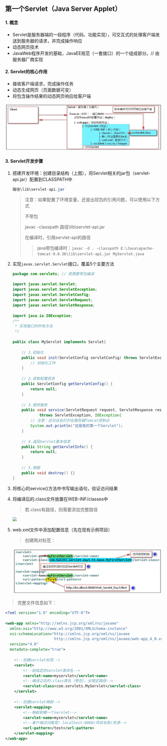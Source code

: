 ## 第一个Servlet（Java Server Applet）

#### 1. 概念

- Servlet是服务器端的一段程序（代码、功能实现），可交互式的处理客户端发送到服务器的请求，并完成操作响应
- 动态网页技术
- JavaWeb程序开发的基础，JavaEE规范（一套接口）的一个组成部分。// 由服务器厂商实现

#### 2. Servlet的核心作用

- 接收客户端请求，完成操作任务
- 动态生成网页（页面数据可变）
- 将包含操作结果的动态网页响应给客户端

<img src="./image/Servlet目录结构.png" style="zoom:80%;" />

#### 3. Servlet开发步骤

1. 搭建开发环境：创建目录结构（上图），将Servlet相关的jar包（servlet-api.jar）配置到CLASSPATH中

   ```java
   路径\lib\servlet-api.jar
   ```

   > 注意：如果配置了环境变量，还是出现包的引用问题，可以使用以下方式
   >
   > 不带包
   >
   > javac -classpath 路径\lib\servlet-api.jar
   >
   > 在编译时，引用servlet-api的路径
   >
   > > java带包编译时：`javac -d . -classpath E:\Java\apache-tomcat-9.0.36\lib\servlet-api.jar MyServlet.java`

2. 实现`javax.servlet.Servlet`接口，覆盖5个主要方法

   ```java
   package com.servlets; // 若需要带包编译
   
   import javax.servlet.Servlet;
   import javax.servlet.ServletException;
   import javax.servlet.ServletConfig;
   import javax.servlet.ServletRequest;
   import javax.servlet.ServletResponse;
   
   import java.io.IOException;
   /**
    * 实现接口的所有方法
    */
   
   public class MyServlet implements Servlet{
   
       // 1.初始化
       public void init(ServletConfig servletConfig) throws ServletException{
           // 初始化工作
       }
   
       // 2.获取配置信息
       public ServletConfig getServletConfig() {
           return null;
       }
   
       // 3.提供服务
       public void service(ServletRequest request, ServletResponse response)
               throws ServletException, IOException{
           // 注意：这句话会打印在服务器Tomcat控制台
           System.out.println("这是我的第一个Servlet");
       }
   
       // 4.返回servlet基本信息
       public String getServletInfo() {
           return null;
       }
   
       // 5.销毁
       public void destroy() {}
   }
   ```

   

3. 将核心的service()方法中书写输出语句，验证访问结果

4. 将编译后的.class文件放置在WEB-INF/classes中

   > 若.class有路径，则需要添加完整路径

   <img src="E:\Git repository\java-interview\java课程笔记\Tomcat\image\编译后的class文件.png" style="zoom:80%;" />

5. web.xml文件中添加配置信息（先在现有示例项目）

   > 创建两对标签：

   ![](./image/添加配置信息.png)



>完整文件信息如下：

```xml
<?xml version="1.0" encoding="UTF-8"?>

<web-app xmlns="http://xmlns.jcp.org/xml/ns/javaee"
  xmlns:xsi="http://www.w3.org/2001/XMLSchema-instance"
  xsi:schemaLocation="http://xmlns.jcp.org/xml/ns/javaee
                      http://xmlns.jcp.org/xml/ns/javaee/web-app_4_0.xsd"
  version="4.0"
  metadata-complete="true">

    <!--创建servlet标签-->
    <servlet>
        <!--给指定的servlet类命名-->
        <servlet-name>myservlet</servlet-name>
        <!--编译之后的.class类名（带包），全限定路径-->
        <servlet-class>com.servlets.MyServlet</servlet-class>
    </servlet>

    <!--创建servlet映射-->
    <servlet-mapping>
        <!--映射到哪一个servlet-->
        <servlet-name>myservlet</servlet-name>
        <!--客户端访问路径! localhost:8080/项目名称/资源-->
        <url-pattern>/test</url-pattern>
    </servlet-mapping>
</web-app>
```

